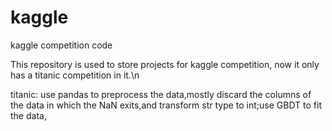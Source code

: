 # kaggle
kaggle competition code

This repository is used to store projects for kaggle competition, now it only has a titanic competition in it.\n

titanic:
use pandas to preprocess the data,mostly discard the columns of the data in which the NaN exits,and transform str type to int;use GBDT to 
fit the data,
